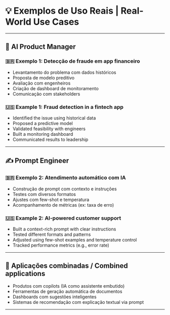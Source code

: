 # 💡 Exemplos de Uso Reais | Real-World Use Cases

---

## 🧠 AI Product Manager

### 🇧🇷 Exemplo 1: Detecção de fraude em app financeiro
- Levantamento do problema com dados históricos
- Proposta de modelo preditivo
- Avaliação com engenheiros
- Criação de dashboard de monitoramento
- Comunicação com stakeholders

### 🇺🇸 Example 1: Fraud detection in a fintech app
- Identified the issue using historical data
- Proposed a predictive model
- Validated feasibility with engineers
- Built a monitoring dashboard
- Communicated results to leadership

---

## ✍️ Prompt Engineer

### 🇧🇷 Exemplo 2: Atendimento automático com IA
- Construção de prompt com contexto e instruções
- Testes com diversos formatos
- Ajustes com few-shot e temperatura
- Acompanhamento de métricas (ex: taxa de erro)

### 🇺🇸 Example 2: AI-powered customer support
- Built a context-rich prompt with clear instructions
- Tested different formats and patterns
- Adjusted using few-shot examples and temperature control
- Tracked performance metrics (e.g., error rate)

---

## 🔁 Aplicações combinadas / Combined applications

- Produtos com copilots (IA como assistente embutido)
- Ferramentas de geração automática de documentos
- Dashboards com sugestões inteligentes
- Sistemas de recomendação com explicação textual via prompt

---
